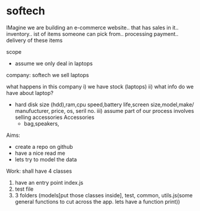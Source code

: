 # softech
IMagine we are building an e-commerce website.. that has sales in it.. inventory.. ist of items someone can pick from.. processing payment.. delivery of these items

scope
- assume we only deal in laptops

company: softech 
we sell laptops

what happens in this company
i) we have stock (laptops)
ii) what info do we have about laptop?
   - hard disk size (hdd),ram,cpu speed,battery life,screen size,model,make/ manufucturer, price, os, seril no.
iii) assume part of our process involves selling accessories
   Accessories
    	- bag,speakers,

Aims:
- create a repo on github 
- have a nice read me
- lets try to model the data 

Work:
shall have 4 classes
1) have an entry point index.js
2) test file
3) 3 folders (models[put those classes inside], test, common, utils.js(some general functions to cut across the app. lets have a function print))








